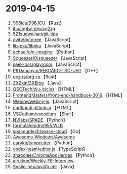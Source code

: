 # 2019-04-15

1. [996icu/996.ICU](https://github.com/996icu/996.ICU) 【Rust】
2. [jhuangtw-dev/xg2xg](https://github.com/jhuangtw-dev/xg2xg) 
3. [521xueweihan/git-tips](https://github.com/521xueweihan/git-tips) 
4. [ovity/octotree](https://github.com/ovity/octotree) 【JavaScript】
5. [lib-pku/libpku](https://github.com/lib-pku/libpku) 【JavaScript】
6. [achael/eht-imaging](https://github.com/achael/eht-imaging) 【Python】
7. [SqueezerIO/squeezer](https://github.com/SqueezerIO/squeezer) 【JavaScript】
8. [seek-oss/playroom](https://github.com/seek-oss/playroom) 【JavaScript】
9. [PKUanonym/REKCARC-TSC-UHT](https://github.com/PKUanonym/REKCARC-TSC-UHT) 【C++】
10. [org-rs/org-rs](https://github.com/org-rs/org-rs) 【Rust】
11. [ZXZxin/ZXBlog](https://github.com/ZXZxin/ZXBlog) 【Java】
12. [QSCTech/zju-icicles](https://github.com/QSCTech/zju-icicles) 【HTML】
13. [FrontendMasters/front-end-handbook-2019](https://github.com/FrontendMasters/front-end-handbook-2019) 【HTML】
14. [Webiny/webiny-js](https://github.com/Webiny/webiny-js) 【JavaScript】
15. [nndl/nndl.github.io](https://github.com/nndl/nndl.github.io) 【HTML】
16. [VSCodium/vscodium](https://github.com/VSCodium/vscodium) 【Shell】
17. [NVlabs/SPADE](https://github.com/NVlabs/SPADE) 【Python】
18. [formulahendry/955.WLB](https://github.com/formulahendry/955.WLB) 
19. [spaceuptech/space-cloud](https://github.com/spaceuptech/space-cloud) 【Go】
20. [Awesome-Windows/Awesome](https://github.com/Awesome-Windows/Awesome) 
21. [carykh/jumpcutter](https://github.com/carykh/jumpcutter) 【Python】
22. [codex-team/editor.js](https://github.com/codex-team/editor.js) 【TypeScript】
23. [zhaoolee/ChromeAppHeroes](https://github.com/zhaoolee/ChromeAppHeroes) 【Python】
24. [airuikun/Weekly-FE-Interview](https://github.com/airuikun/Weekly-FE-Interview) 
25. [Snailclimb/JavaGuide](https://github.com/Snailclimb/JavaGuide) 【Java】
